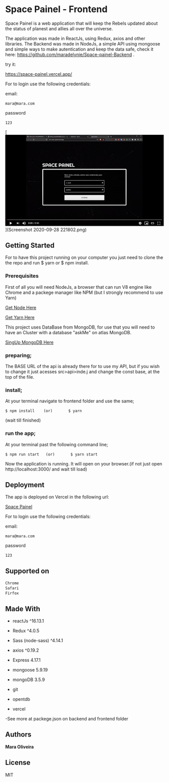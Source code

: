 # Space Painel - Frontend 

Space Painel is a web application that will keep the Rebels updated about the status of planest and allies all over the universe.

The application was made in ReactJs, using Redux, axios and other libraries. The Backend was made in NodeJs, a simple API using mongoose and simple ways to make autentication and keep the data safe, check it here: https://github.com/maradelynie/Space-painel-Backend .


try it:

https://space-painel.vercel.app/

For to login use the following credentials:

email:
```
mara@mara.com
```
password
```
123
```


[![](https://github.com/maradelynie/Space-Painel/blob/master/Screenshot%202020-09-28%20221802.png)](Screenshot 2020-09-28 221802.png)

## Getting Started

For to have this project running on your computer you just need to clone the the repo and run $ yarn or $ npm install.

### Prerequisites

First of all you will need NodeJs, a browser that can run V8 engine like Chrome and a packege manager like NPM (but I strongly recommend to use Yarn)


[Get Node Here](https://nodejs.org/en/) 

[Get Yarn Here](https://yarnpkg.com/) 

This project uses DataBase from MongoDB, for use that you will need to have an Cluster with a database "askMe" on atlas MongoDB.

[SingUp MongoDB Here](https://cloud.mongodb.com/)



### preparing;

The BASE URL of the api is already there for to use my API, but if you wish to change it just acesses src>api>inde.j and change the const base, at the top of the file.

### install;

At your terminal navigate to frontend folder and use the same;

```
$ npm install    (or)       $ yarn 
```
(wait till finished)


### run the app;

At your terminal past the following command line;

```
$ npm run start   (or)       $ yarn start
```

Now the application is running. It will open on your browser.(if not just open http://localhost:3000/ and wait till load)


## Deployment

The app is deployed on Vercel in the following url:

[Space Painel](https://space-painel.vercel.app/) 

For to login use the following credentials:

email:
```
mara@mara.com
```
password
```
123
```


## Supported on

```
Chrome
Safari
Firfox
```

## Made With

* reactJs ^16.13.1
* Redux ^4.0.5
* Sass (node-sass) ^4.14.1


* axios ^0.19.2
* Express 4.17.1
* mongoose 5.9.19
* mongoDB 3.5.9


* git
* opentdb
* vercel

-See more at packege.json on backend and frontend folder

## Authors

**Mara Oliveira** 


## License

 MIT
